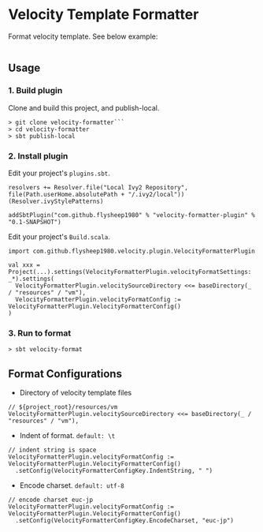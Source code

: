 # Velocity Template Formatter

Format velocity template. See below example:

```

```

## Usage

### 1. Build plugin

Clone and build this project, and publish-local.

```
> git clone velocity-formatter```
> cd velocity-formatter
> sbt publish-local
```

### 2. Install plugin

Edit your project's ```plugins.sbt```.

```
resolvers += Resolver.file("Local Ivy2 Repository", file(Path.userHome.absolutePath + "/.ivy2/local"))(Resolver.ivyStylePatterns)

addSbtPlugin("com.github.flysheep1980" % "velocity-formatter-plugin" % "0.1-SNAPSHOT")
```

Edit your project's ```Build.scala```.

```
import com.github.flysheep1980.velocity.plugin.VelocityFormatterPlugin

val xxx = Project(...).settings(VelocityFormatterPlugin.velocityFormatSettings: _*).settings(
  VelocityFormatterPlugin.velocitySourceDirectory <<= baseDirectory(_ / "resources" / "vm"),
  VelocityFormatterPlugin.velocityFormatConfig := VelocityFormatterPlugin.VelocityFormatterConfig()
)
```

### 3. Run to format

```
> sbt velocity-format
```

## Format Configurations

* Directory of velocity template files

```
// ${project_root}/resources/vm
VelocityFormatterPlugin.velocitySourceDirectory <<= baseDirectory(_ / "resources" / "vm"),
```

* Indent of format. ```default: \t```

```
// indent string is space
VelocityFormatterPlugin.velocityFormatConfig := VelocityFormatterPlugin.VelocityFormatterConfig()
  .setConfig(VelocityFormatterConfigKey.IndentString, " ")
```

* Encode charset. ```default: utf-8```

```
// encode charset euc-jp
VelocityFormatterPlugin.velocityFormatConfig := VelocityFormatterPlugin.VelocityFormatterConfig()
  .setConfig(VelocityFormatterConfigKey.EncodeCharset, "euc-jp")
```
